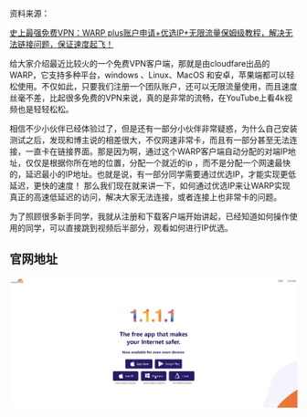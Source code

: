 资料来源：

[史上最强免费VPN：WARP plus账户申请+优选IP+无限流量保姆级教程，解决无法链接问题，保证速度起飞！](https://www.kejicode.cn/index.php/archives/37/)



给大家介绍最近比较火的一个免费VPN客户端，那就是由cloudfare出品的WARP，它支持多种平台，windows 、Linux、MacOS 和安卓，苹果端都可以轻松使用。不仅如此，只要我们注册一个团队账户，还可以无限流量使用，而且速度丝毫不差，比起很多免费的VPN来说，真的是非常的流畅，在YouTube上看4k视频也是轻轻松松。

相信不少小伙伴已经体验过了，但是还有一部分小伙伴非常疑惑，为什么自己安装测试之后，发现和博主说的相差很大，不仅网速非常卡，而且有一部分甚至无法连接，一直卡在链接界面。那是因为啊，通过这个WARP客户端自动分配的对端IP地址，仅仅是根据你所在地的位置，分配一个就近的ip ，而不是分配一个网速最快的，延迟最小的IP地址。也就是说，有一部分同学需要通过优选IP，才能实现更低延迟，更快的速度！
那么我们现在就来讲一下，如何通过优选IP来让WARP实现真正的高速低延迟的访问，解决大家无法连接，或者连接上也非常卡的问题。

为了照顾很多新手同学，我就从注册和下载客户端开始讲起，已经知道如何操作使用的同学，可以直接跳到视频后半部分，观看如何进行IP优选。

## 官网地址

![请输入图片描述](img\O1CN01Gk7nIR1pknDIWMBbA_!!333145399.png)